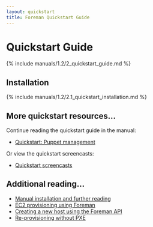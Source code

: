 ```yaml
---
layout: quickstart
title: Foreman Quickstart Guide
---
```


# Quickstart Guide

{% include manuals/1.2/2_quickstart_guide.md %}

## Installation

{% include manuals/1.2/2.1_quickstart_installation.md %}

## More quickstart resources...

Continue reading the quickstart guide in the manual:

* [Quickstart: Puppet management](/manuals/1.2/index.html#2.2PuppetManagement)

Or view the quickstart screencasts:

* [Quickstart screencasts](/media.html#screencasts)

## Additional reading...

* [Manual installation and further reading](/manuals/1.2/index.html)
* [EC2 provisioning using Foreman](/2012/05/ec2-provisioning-using-foreman.html)
* [Creating a new host using the Foreman API](/2012/01/creating-new-host-using-foreman-api.html)
* [Re-provisioning without PXE](/2012/01/re-provision-host-without-pxeboot.html)
